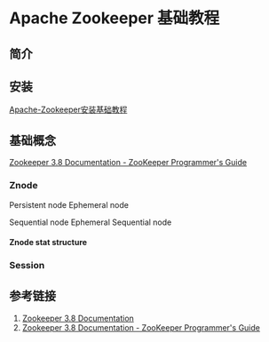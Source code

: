 # Apache Zookeeper 基础教程


## 简介


## 安装

[Apache-Zookeeper安装基础教程](work/component/Big-Data/Apache-Zookeeper/Apache-Zookeeper安装基础教程.md)


## 基础概念

[Zookeeper 3.8 Documentation - ZooKeeper Programmer's Guide](https://zookeeper.apache.org/doc/r3.8.1/zookeeperProgrammers.html)

### Znode

Persistent node
Ephemeral node

Sequential node
Ephemeral Sequential node

#### Znode stat structure


### Session



## 参考链接
1. [Zookeeper 3.8 Documentation](https://zookeeper.apache.org/doc/r3.8.1/index.html)
2. [Zookeeper 3.8 Documentation - ZooKeeper Programmer's Guide](https://zookeeper.apache.org/doc/r3.8.1/zookeeperProgrammers.html)